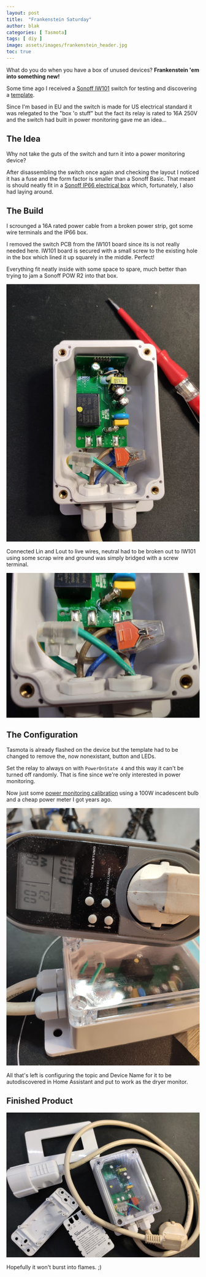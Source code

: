 ```yaml
---
layout: post
title:  "Frankenstein Saturday"
author: blak
categories: [ Tasmota]
tags: [ diy ]
image: assets/images/frankenstein_header.jpg
toc: true
---
```


What do you do when you have a box of unused devices? **Frankenstein 'em into something new!**

Some time ago I received a [Sonoff IW101](http://s.click.aliexpress.com/e/_dU9bwtx) switch for testing and discovering a [template](https://templates.blakadder.com/sonoff_IW101.html). 

Since I'm based in EU and the switch is made for US electrical standard it was relegated to the "box 'o stuff" but the fact its relay is rated to 16A 250V and the switch had built in power monitoring gave me an idea...

## The Idea

Why not take the guts of the switch and turn it into a power monitoring device? 

After disassembling the switch once again and checking the layout I noticed it has a fuse and the form factor is smaller than a Sonoff Basic. That meant is should neatly fit in a [Sonoff IP66 electrical box](http://s.click.aliexpress.com/e/_d9mwqAN) which, fortunately, I also had laying around. 

## The Build

I scrounged a 16A rated power cable from a broken power strip, got some wire terminals and the IP66 box. 

I removed the switch PCB from the IW101 board since its is not really needed here. IW101 board is secured with a small screw to the existing hole in the box which lined it up squarely in the middle. Perfect!

Everything fit neatly inside with some space to spare, much better than trying to jam a Sonoff POW R2 into that box. 

![](/assets/images/frankenstein_1.jpg)


Connected Lin and Lout to live wires, neutral had to be broken out to IW101 using some scrap wire and ground was simply bridged with a screw terminal.

![](/assets/images/frankenstein_2.jpg)

## The Configuration

Tasmota is already flashed on the device but the template had to be changed to remove the, now nonexistant, button and LEDs.

Set the relay to always on with `PowerOnState 4` and this way it can't be turned off randomly. That is fine since we're only interested in power monitoring.

Now just some [power monitoring calibration](https://tasmota.github.io/docs/Power-Monitoring-Calibration/) using a 100W incadescent bulb and a cheap power meter I got years ago.

![](/assets/images/frankenstein_3.jpg)

All that's left is configuring the topic and Device Name for it to be autodiscovered in Home Assistant and put to work as the dryer monitor.

## Finished Product

![](/assets/images/frankenstein.jpg)

Hopefully it won't burst into flames. ;)
